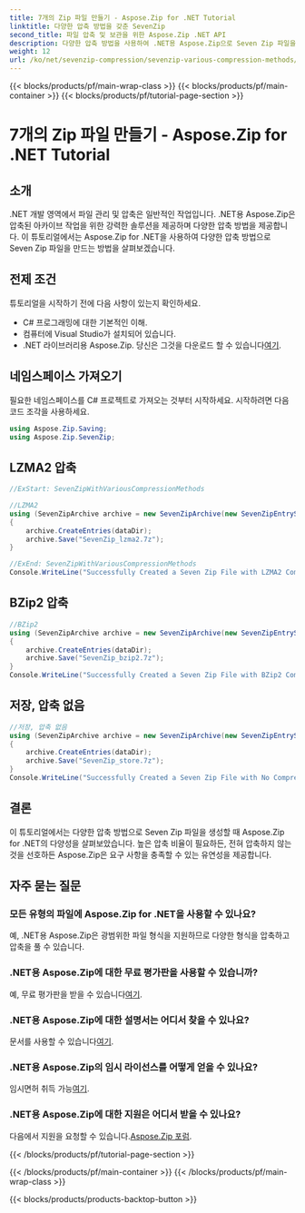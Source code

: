 ```yaml
---
title: 7개의 Zip 파일 만들기 - Aspose.Zip for .NET Tutorial
linktitle: 다양한 압축 방법을 갖춘 SevenZip
second_title: 파일 압축 및 보관을 위한 Aspose.Zip .NET API
description: 다양한 압축 방법을 사용하여 .NET용 Aspose.Zip으로 Seven Zip 파일을 만드는 방법을 알아보세요. LZMA2, BZip2 및 Store(압축 없음)를 위한 쉬운 단계입니다.
weight: 12
url: /ko/net/sevenzip-compression/sevenzip-various-compression-methods/
---
```


{{< blocks/products/pf/main-wrap-class >}}
{{< blocks/products/pf/main-container >}}
{{< blocks/products/pf/tutorial-page-section >}}

# 7개의 Zip 파일 만들기 - Aspose.Zip for .NET Tutorial


## 소개

.NET 개발 영역에서 파일 관리 및 압축은 일반적인 작업입니다. .NET용 Aspose.Zip은 압축된 아카이브 작업을 위한 강력한 솔루션을 제공하며 다양한 압축 방법을 제공합니다. 이 튜토리얼에서는 Aspose.Zip for .NET을 사용하여 다양한 압축 방법으로 Seven Zip 파일을 만드는 방법을 살펴보겠습니다.

## 전제 조건

튜토리얼을 시작하기 전에 다음 사항이 있는지 확인하세요.

- C# 프로그래밍에 대한 기본적인 이해.
- 컴퓨터에 Visual Studio가 설치되어 있습니다.
-  .NET 라이브러리용 Aspose.Zip. 당신은 그것을 다운로드 할 수 있습니다[여기](https://releases.aspose.com/zip/net/).

## 네임스페이스 가져오기

필요한 네임스페이스를 C# 프로젝트로 가져오는 것부터 시작하세요. 시작하려면 다음 코드 조각을 사용하세요.

```csharp
using Aspose.Zip.Saving;
using Aspose.Zip.SevenZip;
```

## LZMA2 압축

```csharp
//ExStart: SevenZipWithVariousCompressionMethods

//LZMA2
using (SevenZipArchive archive = new SevenZipArchive(new SevenZipEntrySettings(new SevenZipLZMA2CompressionSettings())))
{
    archive.CreateEntries(dataDir);
    archive.Save("SevenZip_lzma2.7z");
}

//ExEnd: SevenZipWithVariousCompressionMethods
Console.WriteLine("Successfully Created a Seven Zip File with LZMA2 Compression");
```

## BZip2 압축

```csharp
//BZip2
using (SevenZipArchive archive = new SevenZipArchive(new SevenZipEntrySettings(new SevenZipBZip2CompressionSettings())))
{
    archive.CreateEntries(dataDir);
    archive.Save("SevenZip_bzip2.7z");
}
Console.WriteLine("Successfully Created a Seven Zip File with BZip2 Compression");
```

## 저장, 압축 없음

```csharp
//저장, 압축 없음
using (SevenZipArchive archive = new SevenZipArchive(new SevenZipEntrySettings(new SevenZipStoreCompressionSettings())))
{
    archive.CreateEntries(dataDir);
    archive.Save("SevenZip_store.7z");
}
Console.WriteLine("Successfully Created a Seven Zip File with No Compression (Store)");
```

## 결론

이 튜토리얼에서는 다양한 압축 방법으로 Seven Zip 파일을 생성할 때 Aspose.Zip for .NET의 다양성을 살펴보았습니다. 높은 압축 비율이 필요하든, 전혀 압축하지 않는 것을 선호하든 Aspose.Zip은 요구 사항을 충족할 수 있는 유연성을 제공합니다.

## 자주 묻는 질문

### 모든 유형의 파일에 Aspose.Zip for .NET을 사용할 수 있나요?
예, .NET용 Aspose.Zip은 광범위한 파일 형식을 지원하므로 다양한 형식을 압축하고 압축을 풀 수 있습니다.

### .NET용 Aspose.Zip에 대한 무료 평가판을 사용할 수 있습니까?
 예, 무료 평가판을 받을 수 있습니다[여기](https://releases.aspose.com/).

### .NET용 Aspose.Zip에 대한 설명서는 어디서 찾을 수 있나요?
 문서를 사용할 수 있습니다[여기](https://reference.aspose.com/zip/net/).

### .NET용 Aspose.Zip의 임시 라이선스를 어떻게 얻을 수 있나요?
 임시면허 취득 가능[여기](https://purchase.aspose.com/temporary-license/).

### .NET용 Aspose.Zip에 대한 지원은 어디서 받을 수 있나요?
 다음에서 지원을 요청할 수 있습니다.[Aspose.Zip 포럼](https://forum.aspose.com/c/zip/37).

{{< /blocks/products/pf/tutorial-page-section >}}

{{< /blocks/products/pf/main-container >}}
{{< /blocks/products/pf/main-wrap-class >}}

{{< blocks/products/products-backtop-button >}}
